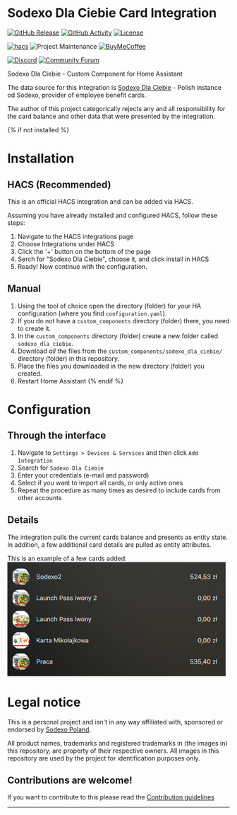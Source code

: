 # Sodexo Dla Ciebie Card Integration

[![GitHub Release][releases-shield]][releases]
[![GitHub Activity][commits-shield]][commits]
[![License][license-shield]](LICENSE)

[![hacs][hacsbadge]][hacs]
![Project Maintenance][maintenance-shield]
[![BuyMeCoffee][buymecoffeebadge]][buymecoffee]

[![Discord][discord-shield]][discord]
[![Community Forum][forum-shield]][forum]

Sodexo Dla Ciebie - Custom Component for Home Assistant

The data source for this integration is [Sodexo Dla Ciebie](https://dlaciebie.sodexo.pl/) - Polish instance od Sodexo, provider of employee benefit cards.

The author of this project categorically rejects any and all responsibility for the card balance and other data that were presented by the integration.

{% if not installed %}
# Installation
## HACS (Recommended)
This is an official HACS integration and can be added via HACS.

Assuming you have already installed and configured HACS, follow these steps:

1. Navigate to the HACS integrations page
2. Choose Integrations under HACS
3. Click the '+' button on the bottom of the page
4. Serch for "Sodexo Dla Ciebie", choose it, and click install in HACS
5. Ready! Now continue with the configuration.

## Manual
1. Using the tool of choice open the directory (folder) for your HA configuration (where you find `configuration.yaml`).
2. If you do not have a `custom_components` directory (folder) there, you need to create it.
3. In the `custom_components` directory (folder) create a new folder called `sodexo_dla_ciebie`.
4. Download _all_ the files from the `custom_components/sodexo_dla_ciebie/` directory (folder) in this repository.
5. Place the files you downloaded in the new directory (folder) you created.
6. Restart Home Assistant
{% endif %}

# Configuration

## Through the interface
1. Navigate to `Settings > Devices & Services` and then click `Add Integration`
2. Search for `Sodexo Dla Ciebie`
3. Enter your credentials (e-mail and password)
4. Select if you want to import all cards, or only active ones
5. Repeat the procedure as many times as desired to include cards from other accounts

## Details

The integration pulls the current cards balance and presents as entity state. In addition, a few additional card details are pulled as entity attributes.

This is an example of a few cards added:
![example][exampleimg]

# Legal notice
This is a personal project and isn't in any way affiliated with, sponsored or endorsed by [Sodexo Poland](https://www.sodexo.pl/).

All product names, trademarks and registered trademarks in (the images in) this repository, are property of their respective owners. All images in this repository are used by the project for identification purposes only.

<!---->

## Contributions are welcome!

If you want to contribute to this please read the [Contribution guidelines](CONTRIBUTING.md)

***

[sodexo_dla_ciebie]: https://github.com/anarion80/sodexo_dla_ciebie
[buymecoffee]: https://www.buymeacoffee.com/anarion
[buymecoffeebadge]: https://img.shields.io/badge/buy%20me%20a%20coffee-donate-yellow.svg?style=for-the-badge
[commits-shield]: https://img.shields.io/github/commit-activity/y/custom-components/blueprint.svg?style=for-the-badge
[commits]: https://github.com/anarion80/sodexo_dla_ciebie/commits/master
[hacs]: https://github.com/custom-components/hacs
[hacsbadge]: https://img.shields.io/badge/HACS-Custom-orange.svg?style=for-the-badge
[discord]: https://discord.gg/Qa5fW2R
[discord-shield]: https://img.shields.io/discord/330944238910963714.svg?style=for-the-badge
[exampleimg]: sodexo.png
[forum-shield]: https://img.shields.io/badge/community-forum-brightgreen.svg?style=for-the-badge
[forum]: https://community.home-assistant.io/
[license-shield]: https://img.shields.io/github/license/custom-components/blueprint.svg?style=for-the-badge
[maintenance-shield]: https://img.shields.io/badge/maintainer-anarion80-blue.svg?style=for-the-badge
[releases-shield]: https://img.shields.io/github/v/release/anarion80/sodexo_dla_ciebie?style=for-the-badge
[releases]: https://github.com/anarion80/sodexo_dla_ciebie/releases
[user_profile]: https://github.com/anarion80
